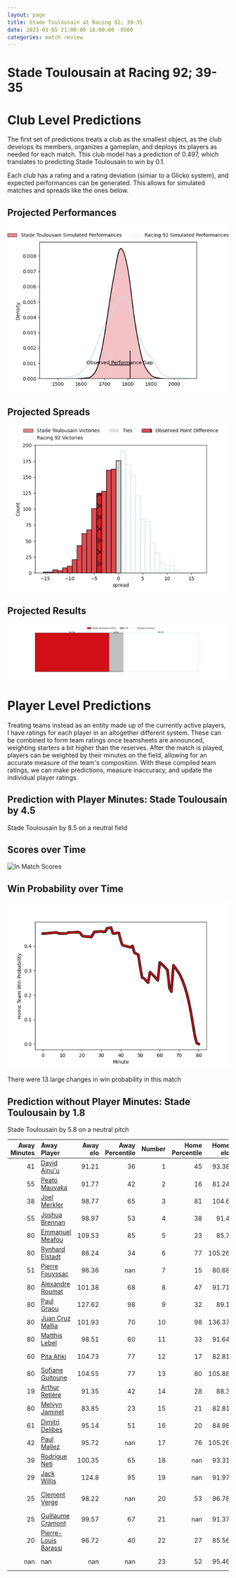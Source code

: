 ```yaml
---  
layout: page  
title: Stade Toulousain at Racing 92; 39-35  
date: 2023-03-05 21:00:00 18:00:00 -0500  
categories: match review  
---
```

# Stade Toulousain at Racing 92; 39-35

# Club Level Predictions


The first set of predictions treats a club as the smallest object, as the club develops its members, organizes a gameplan, and deploys its players as needed for each match. This club model has a prediction of 0.497, which translates to predicting Stade Toulousain to win by 0.1.

Each club has a rating and a rating deviation (simiar to a Glicko system), and expected performances can be generated. This allows for simulated matches and spreads like the ones below.
## Projected Performances


![Projected Performances](plots/performances_2023-03-05-Racing92-StadeToulousain.png)
## Projected Spreads


![Projected Spreads](plots/spreads_2023-03-05-Racing92-StadeToulousain.png)
## Projected Results


![Projected Results](plots/resultbar_2023-03-05-Racing92-StadeToulousain.png)
# Player Level Predictions


Treating teams instead as an entity made up of the currently active players, I have ratings for each player in an altogether different system. These can be combined to form team ratings once teamsheets are announced, weighting starters a bit higher than the reserves. After the match is played, players can be weighted by their minutes on the field, allowing for an accurate measure of the team's composition. With these compiled team ratings, we can make predictions, measure inaccuracy, and update the individual player ratings.
## Prediction with Player Minutes: Stade Toulousain by 4.5


Stade Toulousain by 8.5 on a neutral field
## Scores over Time


![In Match Scores](plots/recap_scores_2023-03-05-Racing92-StadeToulousain.png)
## Win Probability over Time


![In Match Predictions](plots/recap_prob_2023-03-05-Racing92-StadeToulousain.png)

There were 13 large changes in win probability in this match
## Prediction without Player Minutes: Stade Toulousain by 1.8


Stade Toulousain by 5.8 on a neutral pitch



|   Away Minutes | Away Player                                                             |   Away elo |   Away Percentile |   Number |   Home Percentile |   Home elo | Home Player                                                              |   Home Minutes |
|---------------:|:------------------------------------------------------------------------|-----------:|------------------:|---------:|------------------:|-----------:|:-------------------------------------------------------------------------|---------------:|
|             41 | [David Ainu'u](..//playerfiles//DavidAinu'u_cleaned.md)                 |      91.21 |                36 |        1 |                45 |      93.38 | [Eddy Ben Arous](..//playerfiles//EddyBenArous_cleaned.md)               |             52 |
|             55 | [Peato Mauvaka](..//playerfiles//PeatoMauvaka_cleaned.md)               |      91.77 |                42 |        2 |                16 |      81.24 | [Janick Tarrit](..//playerfiles//JanickTarrit_cleaned.md)                |             52 |
|             38 | [Joel Merkler](..//playerfiles//JoelMerkler_cleaned.md)                 |      98.77 |                65 |        3 |                81 |     104.6  | [Gia Kharaishvili](..//playerfiles//GiaKharaishvili_cleaned.md)          |             52 |
|             55 | [Joshua Brennan](..//playerfiles//JoshuaBrennan_cleaned.md)             |      98.97 |                53 |        4 |                38 |      91.4  | [Boris Palu](..//playerfiles//BorisPalu_cleaned.md)                      |             52 |
|             80 | [Emmanuel Meafou](..//playerfiles//EmmanuelMeafou_cleaned.md)           |     109.53 |                85 |        5 |                23 |      85.7  | [Veikoso Poloniati](..//playerfiles//VeikosoPoloniati_cleaned.md)        |             80 |
|             80 | [Rynhard Elstadt](..//playerfiles//RynhardElstadt_cleaned.md)           |      86.24 |                34 |        6 |                77 |     105.26 | [Wenceslas Lauret](..//playerfiles//WenceslasLauret_cleaned.md)          |             80 |
|             51 | [Pierre Fouyssac](..//playerfiles//PierreFouyssac_cleaned.md)           |      96.36 |               nan |        7 |                15 |      80.68 | [Baptiste Chouzenoux](..//playerfiles//BaptisteChouzenoux_cleaned.md)    |             80 |
|             80 | [Alexandre Roumat](..//playerfiles//AlexandreRoumat_cleaned.md)         |     101.38 |                68 |        8 |                47 |      91.71 | [Maxime Baudonne](..//playerfiles//MaximeBaudonne_cleaned.md)            |             46 |
|             80 | [Paul Graou](..//playerfiles//PaulGraou_cleaned.md)                     |     127.62 |                98 |        9 |                32 |      89.1  | [Teddy Iribaren](..//playerfiles//TeddyIribaren_cleaned.md)              |             31 |
|             80 | [Juan Cruz Mallia](..//playerfiles//JuanCruzMallia_cleaned.md)          |     101.93 |                70 |       10 |                98 |     136.37 | [Finn Russell](..//playerfiles//FinnRussell_cleaned.md)                  |             80 |
|             80 | [Matthis Lebel](..//playerfiles//MatthisLebel_cleaned.md)               |      98.51 |                60 |       11 |                33 |      91.64 | [Juan Imhoff](..//playerfiles//JuanImhoff_cleaned.md)                    |             80 |
|             60 | [Pita Ahki](..//playerfiles//PitaAhki_cleaned.md)                       |     104.73 |                77 |       12 |                17 |      82.81 | [Henry Chavancy](..//playerfiles//HenryChavancy_cleaned.md)              |             52 |
|             80 | [Sofiane Guitoune](..//playerfiles//SofianeGuitoune_cleaned.md)         |     104.55 |                77 |       13 |                80 |     105.88 | [Francis Saili](..//playerfiles//FrancisSaili_cleaned.md)                |             80 |
|             19 | [Arthur Retière](..//playerfiles//ArthurRetière_cleaned.md)             |      91.35 |                42 |       14 |                28 |      88.3  | [Vinaya Habosi](..//playerfiles//VinayaHabosi_cleaned.md)                |             70 |
|             80 | [Melvyn Jaminet](..//playerfiles//MelvynJaminet_cleaned.md)             |      83.85 |                23 |       15 |                21 |      82.81 | [Max Spring](..//playerfiles//MaxSpring_cleaned.md)                      |             80 |
|             61 | [Dimitri Delibes](..//playerfiles//DimitriDelibes_cleaned.md)           |      95.14 |                51 |       16 |                20 |      84.98 | [Antoine Gibert](..//playerfiles//AntoineGibert_cleaned.md)              |             49 |
|             42 | [Paul Mallez](..//playerfiles//PaulMallez_cleaned.md)                   |      95.72 |               nan |       17 |                76 |     105.26 | [Kitione Kamikamica](..//playerfiles//KitioneKamikamica_cleaned.md)      |             34 |
|             39 | [Rodrigue Neti](..//playerfiles//RodrigueNeti_cleaned.md)               |     100.35 |                65 |       18 |               nan |      93.31 | [Thomas Moukoro](..//playerfiles//ThomasMoukoro_cleaned.md)              |             28 |
|             29 | [Jack Willis](..//playerfiles//JackWillis_cleaned.md)                   |     124.8  |                95 |       19 |               nan |      91.97 | [Ben Volavola](..//playerfiles//BenVolavola_cleaned.md)                  |             10 |
|             25 | [Clement Verge](..//playerfiles//ClementVerge_cleaned.md)               |      98.22 |               nan |       20 |                53 |      96.78 | [Trevor Ntando Nyakane](..//playerfiles//TrevorNtandoNyakane_cleaned.md) |             28 |
|             25 | [Guillaume Cramont](..//playerfiles//GuillaumeCramont_cleaned.md)       |      99.57 |                67 |       21 |               nan |      91.37 | [Jonathan Maiau](..//playerfiles//JonathanMaiau_cleaned.md)              |             28 |
|             20 | [Pierre-Louis Barassi](..//playerfiles//Pierre-LouisBarassi_cleaned.md) |      96.72 |                40 |       22 |                27 |      85.56 | [Olivier Klemenczak](..//playerfiles//OlivierKlemenczak_cleaned.md)      |             28 |
|            nan | nan                                                                     |     nan    |               nan |       23 |                52 |      95.46 | [Fabien Sanconnie](..//playerfiles//FabienSanconnie_cleaned.md)          |             28 |

